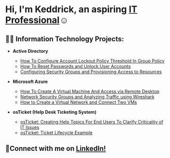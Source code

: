 <h1>Hi, I'm Keddrick, an aspiring <a href="https://www.linkedin.com/in/keddrick-varnado">IT Professional</a>☺</h1>

<h2>👨‍💻 Information Technology Projects:</h2>

- <b>Active Directory</b>
  - [How To Configure Account Lockout Policy Threshold In Group Policy ](https://github.com/keddrickv/AD-Account-Lockout-Policy)
  - [How To Reset Passwords and Unlock User Accounts](https://github.com/keddrickv/AD-Account-Password-Management)
  - [Configuring Security Groups and Provisioning Access to Resources](https://github.com/keddrickv/AD-Security-Groups-And-Access-Provisioning)

 


- <b>Microsoft Azure</b>
  - [How To Create A Virtual Machine And Access via Remote Desktop](https://github.com/keddrickv/Azure-VM-Setup)
  - [Network Security Groups and Analyzing Traffic using Wireshark](https://github.com/keddrickv/Azure-Configuring-Network-Security-Group)
  - [How to Create a Virtual Network and Connect Two VMs](https://github.com/keddrickv/Azure-Creating-Virtual-Network-And-Connect-Two-VMs)


- <b>osTicket (Help Desk Ticketing System)</b>
  - [osTicket: Creating Help Topics For End Users To Clarify Criticality of IT Issues](https://github.com/keddrickv/osTicket-Creating-Help-Topics-for-End-User)
  - [osTicket: Ticket Lifecycle Example](https://github.com/keddrickv/osTicket-Ticket-Lifecyle-Example)


<h2>🤳Connect with me on <a href="https://www.linkedin.com/in/keddrick-varnado">LinkedIn!</a>

